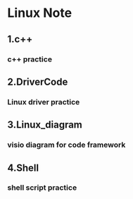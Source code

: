 # Linux Note

## 1.c++
### c++ practice

## 2.DriverCode
### Linux driver practice

## 3.Linux_diagram
### visio diagram for code framework

## 4.Shell
### shell script practice

